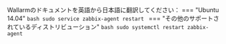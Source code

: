 Wallarmのドキュメントを英語から日本語に翻訳してください：
					=== "Ubuntu 14.04"
    ```bash
    sudo service zabbix-agent restart
    ```
=== "その他のサポートされているディストリビューション"
    ```bash
    sudo systemctl restart zabbix-agent
    ```